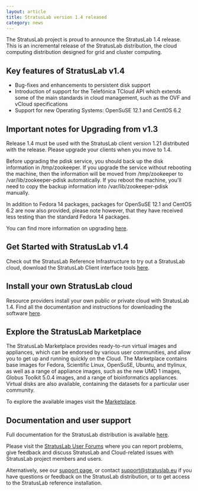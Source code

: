 ```yaml
---
layout: article
title: StratusLab version 1.4 released
category: news
---
```


The StratusLab project is proud to announce the StratusLab 1.4 release. This
is an incremental release of the StratusLab distribution, the cloud computing
distribution designed for grid and cluster computing.

Key features of StratusLab v1.4
-------------------------------

* Bug-fixes and enhancements to persistent disk support
* Introduction of support for the Telefónica TCloud API which extends some of
  the main standards in cloud management, such as the OVF and vCloud
  specifications
* Support for new Operating Systems: OpenSuSE 12.1 and CentOS 6.2


Important notes for Upgrading from v1.3
---------------------------------------

Release 1.4 must be used with the StratusLab client version 1.21 distributed
with the release. Please upgrade your clients when you move to 1.4.

Before upgrading the pdisk service, you should back up the disk information in
/tmp/zookeeper. If you upgrade the service without rebooting the machine, then
the information will be moved from /tmp/zookeeper to /var/lib/zookeeper-pdisk
automatically. If you reboot the machine, you'll need to copy the backup
information into /var/lib/zookeeper-pdisk manually.

In addition to Fedora 14 packages, packages for OpenSuSE 12.1 and CentOS 6.2
are now also provided, please note however, that they have received less
testing than the standard Fedora 14 packages.

You can find more information on upgrading [here][upgrading].

Get Started with StratusLab v1.4
--------------------------------

Check out the StratusLab Reference Infrastructure to try out a StratusLab
cloud, download the StratusLab Client interface tools [here][cli].


Install your own StratusLab cloud
---------------------------------

Resource providers install your own public or private cloud with StratusLab
1.4. Find all the documentation and instructions for downloading the software
[here][install].


Explore the StratusLab Marketplace
----------------------------------

The StratusLab Marketplace provides ready-to-run virtual images and
appliances, which can be endorsed by various user communities, and allow you
to get up and running quickly on the Cloud. The Marketplace contains base
images for Fedora, Scientific Linux, OpenSuSE, Ubuntu, and ttylinux, as well
as a range of appliance images, such as the new UMD 1 images, Globus Toolkit
5.0.4 images, and a range of bioinformatics appliances. Virtual disks are also
available, containing the datasets for a particular user community.

To explore the available images visit the [Marketplace][marketplace].


Documentation and user support
------------------------------

Full documentation for the StratusLab distribution is available [here][docs].

Please visit the [StratusLab User Forums][forum] where you can report
problems, give feedback and discuss StratusLab and Cloud-related issues with
StratusLab project members and users.

Alternatively, see our [support page][support], or contact
support@stratuslab.eu if you have questions or feedback on the StratusLab
distribution, or to get access to the StratusLab reference installation.

[upgrading]: http://stratuslab.eu/doku.php/upgrade
[cli]: http://stratuslab.eu/doku.php/release:users
[install]: http://stratuslab.eu/doku.php/release:providers
[marketplace]: https://marketplace.stratuslab.eu/
[docs]: http://stratuslab.eu/doku.php/documentation 
[forum]: https://groups.google.com/a/stratuslab.eu/group/user-forum/topics
[support]: http://stratuslab.eu/doku.php/support 


